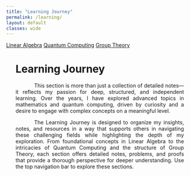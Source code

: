 ```yaml
---
title: "Learning Journey"
permalink: /learning/
layout: default
classes: wide
---
```


<div class="learning-topnav">
  <a href="/linalg/">Linear Algebra</a>
  <a href="/qc#">Quantum Computing</a>
  <a href="/grp/">Group Theory</a>
</div>

<style>
.learning-content {
  margin-left: 5%;
  margin-right: 5%;
  max-width: 35cm;
}
.text-block {
    text-align: justify;
    text-indent: 50px;
    max-width: 100%;
}
</style>

<div class="learning-content">
  <h1>Learning Journey</h1>

<a name="linear-algebra"></a>
<div class="text-block">
 <p>This section is more than just a collection of detailed notes—it reflects my passion for deep, structured, and independent learning. Over the years, I have explored advanced topics in mathematics and quantum computing, driven by curiosity and a desire to engage with complex concepts on a meaningful level.</p>
 <p>The Learning Journey is designed to organize my insights, notes, and resources in a way that supports others in navigating these challenging fields while highlighting the depth of my exploration. From foundational concepts in Linear Algebra to the intricacies of Quantum Computing and the structure of Group Theory, each section offers detailed notes, problems, and proofs that provide a thorough perspective for deeper understanding. Use the top navigation bar to explore these sections.</p>
</div>

